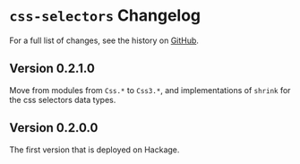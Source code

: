 # `css-selectors` Changelog

For a full list of changes, see the history on [GitHub](https://github.com/hapytex/css-selectors).

## Version 0.2.1.0

Move from modules from `Css.*` to `Css3.*`, and implementations of `shrink` for the css selectors data types.

## Version 0.2.0.0

The first version that is deployed on Hackage.
